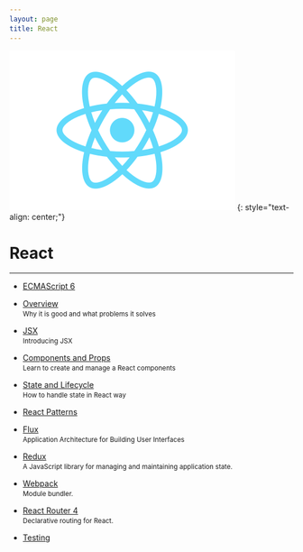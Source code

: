 ```yaml
---
layout: page
title: React
---
```


![](/assets/images/react/logo.svg)
{: style="text-align: center;"}

# React

---

- [ECMAScript 6](slides/es6)

- [Overview](slides/overview)
  <br>
  <small>Why it is good and what problems it solves</small>

- [JSX](slides/jsx)
  <br>
  <small>Introducing JSX</small>

- [Components and Props](slides/components)
  <br>
  <small>Learn to create and manage a React components</small>

- [State and Lifecycle](slides/state)
  <br>
  <small>How to handle state in React way</small>

- [React Patterns](slides/patterns)

- [Flux](slides/flux)
  <br>
  <small>Application Architecture for Building User Interfaces</small>

- [Redux](slides/redux)
  <br>
  <small>A JavaScript library for managing and maintaining application state.</small>

- [Webpack](slides/webpack)
  <br>
  <small>Module bundler.</small>

- [React Router 4](slides/react-router-4)
  <br>
  <small>Declarative routing for React.</small>

- [Testing](slides/testing)
